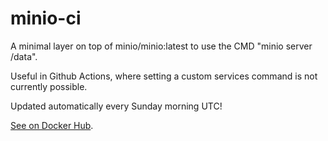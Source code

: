 # minio-ci

A minimal layer on top of minio/minio:latest to use the CMD "minio server /data".

Useful in Github Actions, where setting a custom services command is not currently possible.

Updated automatically every Sunday morning UTC!

[See on Docker Hub](https://hub.docker.com/r/maragudk/minio-ci).
